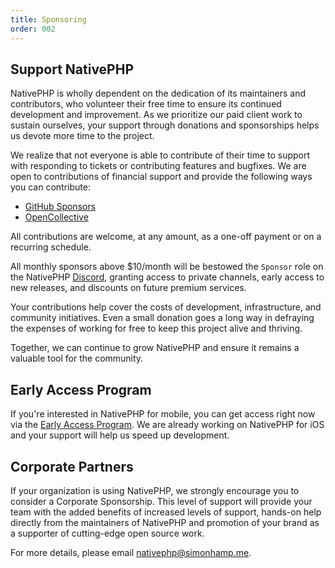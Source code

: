 ```yaml
---
title: Sponsoring
order: 002
---
```

## Support NativePHP

NativePHP is wholly dependent on the dedication of its maintainers and contributors, who volunteer their free time to
ensure its continued development and improvement. As we prioritize our paid client work to sustain ourselves, your
support through donations and sponsorships helps us devote more time to the project.

We realize that not everyone is able to contribute of their time to support with responding to tickets or contributing
features and bugfixes. We are open to contributions of financial support and provide the following ways you can
contribute:

- [GitHub Sponsors](https://github.com/nativephp/laravel?sponsor=1)
- [OpenCollective](https://opencollective.com/nativephp)

All contributions are welcome, at any amount, as a one-off payment or on a recurring schedule.

All monthly sponsors above $10/month will be bestowed the `Sponsor` role on the NativePHP
[Discord](https://discord.gg/X62tWNStZK), granting access to private channels, early access to new releases, and
discounts on future premium services.

Your contributions help cover the costs of development, infrastructure, and community initiatives. Even a small donation
goes a long way in defraying the expenses of working for free to keep this project alive and thriving.

Together, we can continue to grow NativePHP and ensure it remains a valuable tool for the community. 

## Early Access Program

If you're interested in NativePHP for mobile, you can get access right now via the [Early Access Program](/ios). We are
already working on NativePHP for iOS and your support will help us speed up development.

## Corporate Partners

If your organization is using NativePHP, we strongly encourage you to consider a Corporate Sponsorship. This level of
support will provide your team with the added benefits of increased levels of support, hands-on help directly from the
maintainers of NativePHP and promotion of your brand as a supporter of cutting-edge open source work.

For more details, please email [nativephp@simonhamp.me](mailto:nativephp@simonhamp.me?subject=Corporate%20Sponsorship). 
